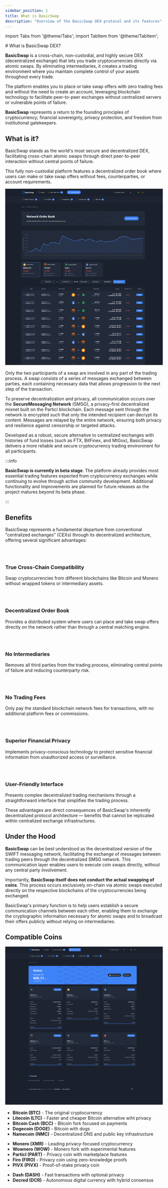 ```yaml
---
sidebar_position: 1
title: What is BasicSwap
description: "Overview of the BasicSwap DEX protocol and its features"
---
```


import Tabs from '@theme/Tabs';
import TabItem from '@theme/TabItem';

<div style={{textAlign: 'center'}}>
  # What is BasicSwap DEX?
</div>

**BasicSwap** is a cross-chain, non-custodial, and highly secure DEX (decentralized exchange) that lets you trade cryptocurrencies directly via atomic swaps. By eliminating intermediaries, it creates a trading environment where you maintain complete control of your assets throughout every trade. 

The platform enables you to place or take swap offers with zero trading fees and without the need to create an account, leveraging blockchain technology to facilitate peer-to-peer exchanges without centralized servers or vulnerable points of failure.

**BasicSwap** represents a return to the founding principles of cryptocurrency; financial sovereignty, privacy protection, and freedom from institutional gatekeepers.

## What is it?

BasicSwap stands as the world's most secure and decentralized DEX, facilitating cross-chain atomic swaps through direct peer-to-peer interaction without central points of failure.

This fully non-custodial platform features a decentralized order book where users can make or take swap offers without fees, counterparties, or account requirements. 

<div style={{textAlign: 'center', marginBottom: '1.5rem'}}>
  <img src="/img/images/basicswap_orders.png" alt="BasicSwap's order book" style={{borderRadius: '8px', maxWidth: '100%', boxShadow: '0 4px 8px rgba(0, 0, 0, 0.1)'}}/>
  <p style={{fontStyle: 'italic', marginTop: '0.5rem'}}>
  </p>
</div>

Only the two participants of a swap are involved in any part of the trading process. A swap consists of a series of messages exchanged between parties, each containing necessary data that allows progression to the next step of the transaction. 

To preserve decentralization and privacy, all communication occurs over the **SecureMessaging Network** (SMSG), a privacy-first decentralized mixnet built on the Particl blockchain. Each message sent through the network is encrypted such that only the intended recipient can decrypt its content. Messages are relayed by the entire network, ensuring both privacy and resilience against censorship or targeted attacks. 

Developed as a robust, secure alternative to centralized exchanges with histories of fund losses (such as FTX, BitFinex, and MtGox), BasicSwap delivers a more reliable and secure cryptocurrency trading environment for all participants. 

:::info

**BasicSwap is currently in beta stage**. The platform already provides most essential trading features expected from cryptocurrency exchanges while continuing to evolve through active community development. Additional functionality and improvements are planned for future releases as the project matures beyond its beta phase.

:::

## Benefits

BasicSwap represents a fundamental departure from conventional "centralized exchanges" (CEXs) through its decentralized architecture, offering several significant advantages:

<div className="container" style={{marginTop: '2rem'}}>
  <div className="row">
    <div className="col col--4" style={{marginBottom: '2rem'}}>
      <div className="card" style={{height: '100%', padding: '1.5rem', borderRadius: '12px', boxShadow: '0 4px 12px rgba(0, 0, 0, 0.08)', transition: 'transform 0.2s', cursor: 'default'}}>
        <div style={{display: 'flex', flexDirection: 'column', alignItems: 'center', height: '100%'}}>
          <div style={{backgroundColor: '#3b82f6', width: '60px', height: '60px', borderRadius: '50%', display: 'flex', justifyContent: 'center', alignItems: 'center', marginBottom: '1rem'}}>
            <svg xmlns="http://www.w3.org/2000/svg" width="28" height="28" viewBox="0 0 24 24" fill="none" stroke="white" strokeWidth="2" strokeLinecap="round" strokeLinejoin="round">
              <rect width="8" height="8" x="2" y="2" rx="1"></rect>
              <path d="M14 2c1.5 0 3 1.5 3 3v7"></path>
              <path d="M20 2c.5 0 1 .5 1 1v17c0 .5-.5 1-1 1h-1c-.5 0-1-.5-1-1V3c0-.5.5-1 1-1h1z"></path>
              <path d="M14 12a1 1 0 0 1 1-1h1a1 1 0 0 1 1 1v3h-3v-3z"></path>
              <path d="M3 10a1 1 0 0 1 1 1v6a1 1 0 0 1-1 1h0a1 1 0 0 1-1-1v-6a1 1 0 0 1 1-1h0z"></path>
              <path d="M7 10a1 1 0 0 1 1 1v6a1 1 0 0 1-1 1h0a1 1 0 0 1-1-1v-6a1 1 0 0 1 1-1h0z"></path>
              <path d="M11 10a1 1 0 0 1 1 1v6a1 1 0 0 1-1 1h0a1 1 0 0 1-1-1v-6a1 1 0 0 1 1-1h0z"></path>
            </svg>
          </div>
          <h3 style={{textAlign: 'center', marginBottom: '0.75rem', fontSize: '1.2rem', fontWeight: 'bold'}}>True Cross-Chain Compatibility</h3>
          <p style={{textAlign: 'center', margin: '0', flex: '1'}}>Swap cryptocurrencies from different blockchains like Bitcoin and Monero without wrapped tokens or intermediary assets.</p>
        </div>
      </div>
    </div>
    <div className="col col--4" style={{marginBottom: '2rem'}}>
      <div className="card" style={{height: '100%', padding: '1.5rem', borderRadius: '12px', boxShadow: '0 4px 12px rgba(0, 0, 0, 0.08)', transition: 'transform 0.2s', cursor: 'default'}}>
        <div style={{display: 'flex', flexDirection: 'column', alignItems: 'center', height: '100%'}}>
          <div style={{backgroundColor: '#3b82f6', width: '60px', height: '60px', borderRadius: '50%', display: 'flex', justifyContent: 'center', alignItems: 'center', marginBottom: '1rem'}}>
            <svg xmlns="http://www.w3.org/2000/svg" width="28" height="28" viewBox="0 0 24 24" fill="none" stroke="white" strokeWidth="2" strokeLinecap="round" strokeLinejoin="round">
              <path d="M16 4h2a2 2 0 0 1 2 2v14a2 2 0 0 1-2 2H6a2 2 0 0 1-2-2V6a2 2 0 0 1 2-2h2"></path>
              <rect width="8" height="4" x="8" y="2" rx="1" ry="1"></rect>
              <path d="M12 11h4"></path>
              <path d="M12 16h4"></path>
              <path d="M8 11h.01"></path>
              <path d="M8 16h.01"></path>
            </svg>
          </div>
          <h3 style={{textAlign: 'center', marginBottom: '0.75rem', fontSize: '1.2rem', fontWeight: 'bold'}}>Decentralized Order Book</h3>
          <p style={{textAlign: 'center', margin: '0', flex: '1'}}>Provides a distributed system where users can place and take swap offers directly on the network rather than through a central matching engine.</p>
        </div>
      </div>
    </div>
    <div className="col col--4" style={{marginBottom: '2rem'}}>
      <div className="card" style={{height: '100%', padding: '1.5rem', borderRadius: '12px', boxShadow: '0 4px 12px rgba(0, 0, 0, 0.08)', transition: 'transform 0.2s', cursor: 'default'}}>
        <div style={{display: 'flex', flexDirection: 'column', alignItems: 'center', height: '100%'}}>
          <div style={{backgroundColor: '#3b82f6', width: '60px', height: '60px', borderRadius: '50%', display: 'flex', justifyContent: 'center', alignItems: 'center', marginBottom: '1rem'}}>
            <svg xmlns="http://www.w3.org/2000/svg" width="28" height="28" viewBox="0 0 24 24" fill="none" stroke="white" strokeWidth="2" strokeLinecap="round" strokeLinejoin="round">
              <path d="M20 17.58A5 5 0 0 0 18 8h-1.26A8 8 0 1 0 4 16.25"></path>
              <line x1="8" x2="8" y1="16" y2="20"></line>
              <line x1="8" x2="16" y1="20" y2="20"></line>
              <line x1="16" x2="16" y1="20" y2="16"></line>
              <line x1="12" x2="12" y1="20" y2="16"></line>
            </svg>
          </div>
          <h3 style={{textAlign: 'center', marginBottom: '0.75rem', fontSize: '1.2rem', fontWeight: 'bold'}}>No Intermediaries</h3>
          <p style={{textAlign: 'center', margin: '0', flex: '1'}}>Removes all third parties from the trading process, eliminating central points of failure and reducing counterparty risk.</p>
        </div>
      </div>
    </div>
    <div className="col col--4" style={{marginBottom: '2rem'}}>
      <div className="card" style={{height: '100%', padding: '1.5rem', borderRadius: '12px', boxShadow: '0 4px 12px rgba(0, 0, 0, 0.08)', transition: 'transform 0.2s', cursor: 'default'}}>
        <div style={{display: 'flex', flexDirection: 'column', alignItems: 'center', height: '100%'}}>
          <div style={{backgroundColor: '#3b82f6', width: '60px', height: '60px', borderRadius: '50%', display: 'flex', justifyContent: 'center', alignItems: 'center', marginBottom: '1rem'}}>
            <svg xmlns="http://www.w3.org/2000/svg" width="28" height="28" viewBox="0 0 24 24" fill="none" stroke="white" strokeWidth="2" strokeLinecap="round" strokeLinejoin="round">
              <rect width="20" height="14" x="2" y="5" rx="2"></rect>
              <line x1="2" x2="22" y1="10" y2="10"></line>
              <line x1="7" x2="7" y1="15" y2="15"></line>
              <line x1="12" x2="12" y1="15" y2="15"></line>
            </svg>
          </div>
          <h3 style={{textAlign: 'center', marginBottom: '0.75rem', fontSize: '1.2rem', fontWeight: 'bold'}}>No Trading Fees</h3>
          <p style={{textAlign: 'center', margin: '0', flex: '1'}}>Only pay the standard blockchain network fees for transactions, with no additional platform fees or commissions.</p>
        </div>
      </div>
    </div>
    <div className="col col--4" style={{marginBottom: '2rem'}}>
      <div className="card" style={{height: '100%', padding: '1.5rem', borderRadius: '12px', boxShadow: '0 4px 12px rgba(0, 0, 0, 0.08)', transition: 'transform 0.2s', cursor: 'default'}}>
        <div style={{display: 'flex', flexDirection: 'column', alignItems: 'center', height: '100%'}}>
          <div style={{backgroundColor: '#3b82f6', width: '60px', height: '60px', borderRadius: '50%', display: 'flex', justifyContent: 'center', alignItems: 'center', marginBottom: '1rem'}}>
            <svg xmlns="http://www.w3.org/2000/svg" width="28" height="28" viewBox="0 0 24 24" fill="none" stroke="white" strokeWidth="2" strokeLinecap="round" strokeLinejoin="round">
              <rect width="18" height="11" x="3" y="11" rx="2" ry="2"></rect>
              <path d="M7 11V7a5 5 0 0 1 10 0v4"></path>
              <path d="M8 11V7a4 4 0 0 1 8 0v4"></path>
              <line x1="12" x2="12" y1="15" y2="17"></line>
            </svg>
          </div>
          <h3 style={{textAlign: 'center', marginBottom: '0.75rem', fontSize: '1.2rem', fontWeight: 'bold'}}>Superior Financial Privacy</h3>
          <p style={{textAlign: 'center', margin: '0', flex: '1'}}>Implements privacy-conscious technology to protect sensitive financial information from unauthorized access or surveillance.</p>
        </div>
      </div>
    </div>
    <div className="col col--4" style={{marginBottom: '2rem'}}>
      <div className="card" style={{height: '100%', padding: '1.5rem', borderRadius: '12px', boxShadow: '0 4px 12px rgba(0, 0, 0, 0.08)', transition: 'transform 0.2s', cursor: 'default'}}>
        <div style={{display: 'flex', flexDirection: 'column', alignItems: 'center', height: '100%'}}>
          <div style={{backgroundColor: '#3b82f6', width: '60px', height: '60px', borderRadius: '50%', display: 'flex', justifyContent: 'center', alignItems: 'center', marginBottom: '1rem'}}>
            <svg xmlns="http://www.w3.org/2000/svg" width="28" height="28" viewBox="0 0 24 24" fill="none" stroke="white" strokeWidth="2" strokeLinecap="round" strokeLinejoin="round">
              <path d="M22 12h-4l-3 9L9 3l-3 9H2"></path>
            </svg>
          </div>
          <h3 style={{textAlign: 'center', marginBottom: '0.75rem', fontSize: '1.2rem', fontWeight: 'bold'}}>User-Friendly Interface</h3>
          <p style={{textAlign: 'center', margin: '0', flex: '1'}}>Presents complex decentralized trading mechanisms through a straightforward interface that simplifies the trading process.</p>
        </div>
      </div>
    </div>
  </div>
</div>

These advantages are direct consequences of BasicSwap's inherently decentralized protocol architecture — benefits that cannot be replicated within centralized exchange infrastructures.

## Under the Hood

**BasicSwap** can be best understood as the decentralized version of the SWIFT messaging network, facilitating the exchange of messages between trading peers through the decentralized SMSG network. This communication layer enables users to execute coin swaps directly, without any central party involvement.

Importantly, **BasicSwap itself does not conduct the actual swapping of coins**. This process occurs exclusively on-chain via atomic swaps executed directly on the respective blockchains of the cryptocurrencies being exchanged. 

BasicSwap's primary function is to help users establish a secure communication channels between each other, enabling them to exchange the cryptographic information necessary for atomic swaps and to broadcast their offers publicly without relying on intermediaries.

## Compatible Coins

<div style={{textAlign: 'center', marginBottom: '1.5rem'}}>
  <img src="/img/images/basicswap_wallets.png" alt="BasicSwap's wallets page" style={{borderRadius: '8px', maxWidth: '100%', boxShadow: '0 4px 8px rgba(0, 0, 0, 0.1)'}}/>
  <p style={{fontStyle: 'italic', marginTop: '0.5rem'}}>
  </p>
</div>

<Tabs>
  <TabItem value="bitcoin" label="Bitcoin & Forks" default>
    <ul>
      <li><strong>Bitcoin (BTC)</strong> - The original cryptocurrency</li>
      <li><strong>Litecoin (LTC)</strong> - Faster and cheaper Bitcoin alternative wiht privacy</li>
      <li><strong>Bitcoin Cash (BCC)</strong> - Bitcoin fork focused on payments</li>
      <li><strong>Dogecoin (DOGE)</strong> - Bitcoin with dogs</li>
      <li><strong>Namecoin (NMC)</strong> - Decentralized DNS and public key infrastructure</li>
    </ul>
  </TabItem>
  <TabItem value="privacy" label="Privacy Coins">
    <ul>
      <li><strong>Monero (XMR)</strong> - Leading privacy-focused cryptocurrency</li>
      <li><strong>Wownero (WOW)</strong> - Monero fork with experimental features</li>
      <li><strong>Particl (PART)</strong> - Privacy coin with marketplace features</li>
      <li><strong>Firo (FIRO)</strong> - Privacy coin using zero-knowledge proofs</li>
      <li><strong>PIVX (PIVX)</strong> - Proof-of-stake privacy coin</li>
    </ul>
  </TabItem>
  <TabItem value="other" label="Other Coins">
    <ul>
      <li><strong>Dash (DASH)</strong> - Fast transactions with optional privacy</li>
      <li><strong>Decred (DCR)</strong> - Autonomous digital currency with hybrid consensus</li>
    </ul>
  </TabItem>
</Tabs>
